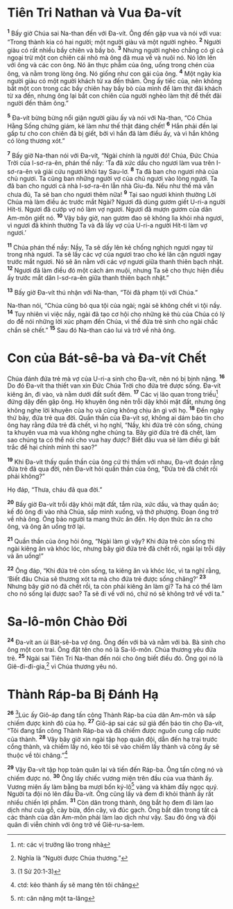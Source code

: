# Tiên Tri Nathan và Vua Ða-vít

<sup><b>1</b></sup> Bấy giờ Chúa sai Na-than đến với Ða-vít. Ông đến gặp vua và nói với vua: “Trong thành kia có hai người; một người giàu và một người nghèo. <sup><b>2</b></sup> Người giàu có rất nhiều bầy chiên và bầy bò. <sup><b>3</b></sup> Nhưng người nghèo chẳng có gì cả ngoại trừ một con chiên cái nhỏ mà ông đã mua về và nuôi nó. Nó lớn lên với ông và các con ông. Nó ăn thực phẩm của ông, uống trong chén của ông, và nằm trong lòng ông. Nó giống như con gái của ông. <sup><b>4</b></sup> Một ngày kia người giàu có một người khách từ xa đến thăm. Ông ấy tiếc của, nên không bắt một con trong các bầy chiên hay bầy bò của mình để làm thịt đãi khách từ xa đến, nhưng ông lại bắt con chiên của người nghèo làm thịt để thết đãi người đến thăm ông.”

<sup><b>5</b></sup> Ða-vít bừng bừng nổi giận người giàu ấy và nói với Na-than, “Có Chúa Hằng Sống chứng giám, kẻ làm như thế thật đáng chết! <sup><b>6</b></sup> Hắn phải đền lại gấp tư cho con chiên đã bị giết, bởi vì hắn đã làm điều ấy, và vì hắn không có lòng thương xót.”

<sup><b>7</b></sup> Bấy giờ Na-than nói với Ða-vít, “Ngài chính là người đó! Chúa, Ðức Chúa Trời của I-sơ-ra-ên, phán thế nầy: ‘Ta đã xức dầu cho ngươi làm vua trên I-sơ-ra-ên và giải cứu ngươi khỏi tay Sau-lơ. <sup><b>8</b></sup> Ta đã ban cho ngươi nhà của chủ ngươi. Ta cũng ban những người vợ của chủ ngươi vào lòng ngươi. Ta đã ban cho ngươi cả nhà I-sơ-ra-ên lẫn nhà Giu-đa. Nếu như thế mà vẫn chưa đủ, Ta sẽ ban cho ngươi thêm nữa! <sup><b>9</b></sup> Tại sao ngươi khinh thường Lời Chúa mà làm điều ác trước mắt Ngài? Ngươi đã dùng gươm giết U-ri-a người Hít-ti. Ngươi đã cướp vợ nó làm vợ ngươi. Ngươi đã mượn gươm của dân Am-môn giết nó. <sup><b>10</b></sup> Vậy bây giờ, nạn gươm đao sẽ không lìa khỏi nhà ngươi, vì ngươi đã khinh thường Ta và đã lấy vợ của U-ri-a người Hít-ti làm vợ ngươi.’

<sup><b>11</b></sup> Chúa phán thế nầy: Nầy, Ta sẽ dấy lên kẻ chống nghịch ngươi ngay từ trong nhà ngươi. Ta sẽ lấy các vợ của ngươi trao cho kẻ lân cận ngươi ngay trước mắt ngươi. Nó sẽ ăn nằm với các vợ ngươi giữa thanh thiên bạch nhật. <sup><b>12</b></sup> Ngươi đã làm điều đó một cách ám muội, nhưng Ta sẽ cho thực hiện điều ấy trước mắt dân I-sơ-ra-ên giữa thanh thiên bạch nhật.”

<sup><b>13</b></sup> Bấy giờ Ða-vít thú nhận với Na-than, “Tôi đã phạm tội với Chúa.”

Na-than nói, “Chúa cũng bỏ qua tội của ngài; ngài sẽ không chết vì tội nầy. <sup><b>14</b></sup> Tuy nhiên vì việc nầy, ngài đã tạo cơ hội cho những kẻ thù của Chúa có lý do để nói những lời xúc phạm đến Chúa, vì thế đứa trẻ sinh cho ngài chắc chắn sẽ chết.” <sup><b>15</b></sup> Sau đó Na-than cáo lui và trở về nhà ông.

# Con của Bát-sê-ba và Ða-vít Chết

Chúa đánh đứa trẻ mà vợ của U-ri-a sinh cho Ða-vít, nên nó bị bịnh nặng. <sup><b>16</b></sup> Do đó Ða-vít tha thiết van xin Ðức Chúa Trời cho đứa trẻ được sống. Ða-vít kiêng ăn, đi vào, và nằm dưới đất suốt đêm. <sup><b>17</b></sup> Các vị lão quan trong triều[^1-44473988-b464-4d53-87e1-d8b92981c9ee] đứng dậy đến gặp ông. Họ khuyên ông nên trỗi dậy khỏi mặt đất, nhưng ông không nghe lời khuyên của họ và cũng không chịu ăn gì với họ. <sup><b>18</b></sup> Ðến ngày thứ bảy, đứa trẻ qua đời. Quần thần của Ða-vít sợ, không ai dám báo tin cho ông hay rằng đứa trẻ đã chết, vì họ nghĩ, “Nầy, khi đứa trẻ còn sống, chúng ta khuyên vua mà vua không nghe chúng ta. Bây giờ đứa trẻ đã chết, làm sao chúng ta có thể nói cho vua hay được? Biết đâu vua sẽ làm điều gì bất trắc để hại chính mình thì sao?”

<sup><b>19</b></sup> Khi Ða-vít thấy quần thần của ông cứ thì thầm với nhau, Ða-vít đoán rằng đứa trẻ đã qua đời, nên Ða-vít hỏi quần thần của ông, “Ðứa trẻ đã chết rồi phải không?”

Họ đáp, “Thưa, cháu đã qua đời.”

<sup><b>20</b></sup> Bấy giờ Ða-vít trỗi dậy khỏi mặt đất, tắm rửa, xức dầu, và thay quần áo; kế đó ông đi vào nhà Chúa, sấp mình xuống, và thờ phượng. Ðoạn ông trở về nhà ông. Ông bảo người ta mang thức ăn đến. Họ dọn thức ăn ra cho ông, và ông ăn uống trở lại.

<sup><b>21</b></sup> Quần thần của ông hỏi ông, “Ngài làm gì vậy? Khi đứa trẻ còn sống thì ngài kiêng ăn và khóc lóc, nhưng bây giờ đứa trẻ đã chết rồi, ngài lại trỗi dậy và ăn uống!”

<sup><b>22</b></sup> Ông đáp, “Khi đứa trẻ còn sống, ta kiêng ăn và khóc lóc, vì ta nghĩ rằng, ‘Biết đâu Chúa sẽ thương xót ta mà cho đứa trẻ được sống chăng?’ <sup><b>23</b></sup> Nhưng bây giờ nó đã chết rồi, ta còn phải kiêng ăn làm gì? Ta há có thể làm cho nó sống lại được sao? Ta sẽ đi về với nó, chứ nó sẽ không trở về với ta.”

# Sa-lô-môn Chào Ðời

<sup><b>24</b></sup> Ða-vít an ủi Bát-sê-ba vợ ông. Ông đến với bà và nằm với bà. Bà sinh cho ông một con trai. Ông đặt tên cho nó là Sa-lô-môn. Chúa thương yêu đứa trẻ. <sup><b>25</b></sup> Ngài sai Tiên Tri Na-than đến nói cho ông biết điều đó. Ông gọi nó là Giê-đi-đi-gia,[^2-44473988-b464-4d53-87e1-d8b92981c9ee] vì Chúa thương yêu nó.

# Thành Ráp-ba Bị Ðánh Hạ

<sup><b>26</b></sup> [^1@-44473988-b464-4d53-87e1-d8b92981c9ee]Lúc ấy Giô-áp đang tấn công Thành Ráp-ba của dân Am-môn và sắp chiếm được kinh đô của họ. <sup><b>27</b></sup> Giô-áp sai các sứ giả đến báo tin cho Ða-vít, “Tôi đang tấn công Thành Ráp-ba và đã chiếm được nguồn cung cấp nước của thành. <sup><b>28</b></sup> Vậy bây giờ xin ngài tập họp quân đội, dẫn đến hạ trại trước cổng thành, và chiếm lấy nó, kẻo tôi sẽ vào chiếm lấy thành và công ấy sẽ thuộc về tôi chăng.”[^3-44473988-b464-4d53-87e1-d8b92981c9ee]

<sup><b>29</b></sup> Vậy Ða-vít tập họp toàn quân lại và tiến đến Ráp-ba. Ông tấn công nó và chiếm được nó. <sup><b>30</b></sup> Ông lấy chiếc vương miện trên đầu của vua thành ấy. Vương miện ấy làm bằng ba mươi bốn ký-lô[^4-44473988-b464-4d53-87e1-d8b92981c9ee] vàng và khảm đầy ngọc quý. Người ta đội nó lên đầu Ða-vít. Ông cũng lấy và đem đi khỏi thành ấy rất nhiều chiến lợi phẩm. <sup><b>31</b></sup> Còn dân trong thành, ông bắt họ đem đi làm lao dịch như cưa gỗ, cày bừa, đốn cây, và đúc gạch. Ông bắt dân trong tất cả các thành của dân Am-môn phải làm lao dịch như vậy. Sau đó ông và đội quân đi viễn chinh với ông trở về Giê-ru-sa-lem.

[^1-44473988-b464-4d53-87e1-d8b92981c9ee]: nt: các vị trưởng lão trong nhà

[^2-44473988-b464-4d53-87e1-d8b92981c9ee]: Nghĩa là “Người được Chúa thương.”

[^3-44473988-b464-4d53-87e1-d8b92981c9ee]: ctd: kẻo thành ấy sẽ mang tên tôi chăng

[^4-44473988-b464-4d53-87e1-d8b92981c9ee]: nt: cân nặng một ta-lâng

[^1@-44473988-b464-4d53-87e1-d8b92981c9ee]: (1 Sử 20:1-3)
